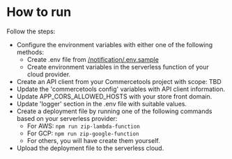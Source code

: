 # How to run

Follow the steps:

- Configure the environment variables with either one of the following methods:
  - Create .env file from [/notification/.env.sample](/notification/.env.sample)
  - Create environment variables in the serverless function of your cloud provider.
- Create an API client from your Commercetools project with scope: TBD
- Update the 'commercetools config' variables with API client information.
- Update APP_CORS_ALLOWED_HOSTS with your store front domain.
- Update 'logger' section in the .env file with suitable values.
- Create a deployment file by running one of the following commands based on your serverless provider:
  - For AWS: `npm run zip-lambda-function`
  - For GCP: `npm run zip-google-function`
  - For others, you will have create them yourself.
- Upload the deployment file to the serverless cloud.
